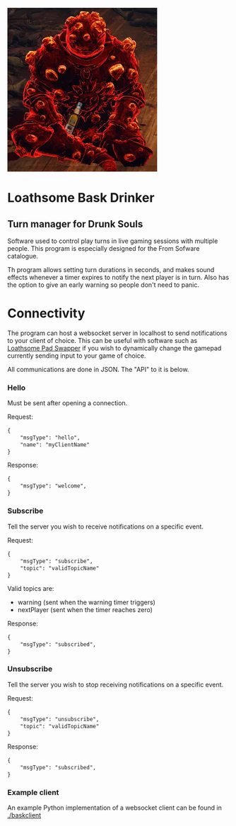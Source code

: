 ![Loathsome Bask Drinker](./bask-drinker.png)

# Loathsome Bask Drinker
## Turn manager for Drunk Souls

Software used to control play turns in live gaming sessions with multiple people. This program is especially designed for the From Sofware catalogue.

Th program allows setting turn durations in seconds, and makes sound effects whenever a timer expires to notify the next player is in turn. Also has the option to give an early warning so people don't need to panic.

# Connectivity

The program can host a websocket server in localhost to send notifications to your client of choice. This can be useful with software such as [Loathsome Pad Swapper](https://github.com/Sonicus/loathsome-pad-swapper) if you wish to dynamically change the gamepad currently sending input to your game of choice.

All communications are done in JSON. The "API" to it is below.

### Hello

Must be sent after opening a connection.

Request:

```
{
	"msgType": "hello",
	"name": "myClientName"
}
```

Response:

```
{
	"msgType": "welcome",
}
```

### Subscribe

Tell the server you wish to receive notifications on a specific event.

Request:

```
{
	"msgType": "subscribe",
	"topic": "validTopicName"
}
```

Valid topics are:

* warning (sent when the warning timer triggers)
* nextPlayer (sent when the timer reaches zero)

Response:

```
{
	"msgType": "subscribed",
}
```

### Unsubscribe

Tell the server you wish to stop receiving notifications on a specific event.

Request:

```
{
	"msgType": "unsubscribe",
	"topic": "validTopicName"
}
```

Response:

```
{
	"msgType": "subscribed",
}
```

### Example client

An example Python implementation of a websocket client can be found in [./baskclient](./baskclient)